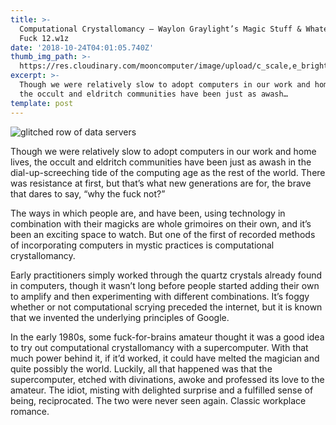 ```yaml
---
title: >-
  Computational Crystallomancy — Waylon Graylight’s Magic Stuff & Whatever the
  Fuck 12.w1z
date: '2018-10-24T04:01:05.740Z'
thumb_img_path: >-
  https://res.cloudinary.com/mooncomputer/image/upload/c_scale,e_brightness:35,h_300,q_auto:best/v1561924813/Moon%20Computer%20Blog/W1Z/Waylon%20Graylight/computational-crystallomancy-2--airport-business-cabinets-236093--glitched.jpg
excerpt: >-
  Though we were relatively slow to adopt computers in our work and home lives,
  the occult and eldritch communities have been just as awash…
template: post
---
```

![glitched row of data servers](https://res.cloudinary.com/mooncomputer/image/upload/c_scale,e_brightness:35,h_800,q_auto:best/v1561924813/Moon%20Computer%20Blog/W1Z/Waylon%20Graylight/computational-crystallomancy-2--airport-business-cabinets-236093--glitched.jpg "Waylon Graylight Computational Crystallomancy")

Though we were relatively slow to adopt computers in our work and home lives, the occult and eldritch communities have been just as awash in the dial-up-screeching tide of the computing age as the rest of the world. There was resistance at first, but that’s what new generations are for, the brave that dares to say, “why the fuck not?”

The ways in which people are, and have been, using technology in combination with their magicks are whole grimoires on their own, and it’s been an exciting space to watch. But one of the first of recorded methods of incorporating computers in mystic practices is computational crystallomancy.

Early practitioners simply worked through the quartz crystals already found in computers, though it wasn’t long before people started adding their own to amplify and then experimenting with different combinations. It’s foggy whether or not computational scrying preceded the internet, but it is known that we invented the underlying principles of Google.

In the early 1980s, some fuck-for-brains amateur thought it was a good idea to try out computational crystallomancy with a supercomputer. With that much power behind it, if it’d worked, it could have melted the magician and quite possibly the world. Luckily, all that happened was that the supercomputer, etched with divinations, awoke and professed its love to the amateur. The idiot, misting with delighted surprise and a fulfilled sense of being, reciprocated. The two were never seen again. Classic workplace romance.

